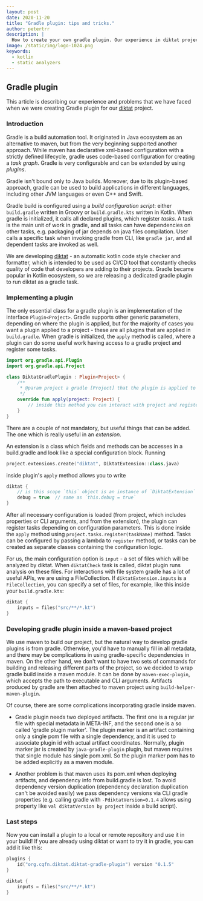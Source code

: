 ```yaml
---
layout: post
date: 2020-11-20
title: "Gradle plugin: tips and tricks."
author: petertrr
description: |
  How to create your own gradle plugin. Our experience in diktat project.
image: /static/img/logo-1024.png
keywords:
  - kotlin
  - static analyzers
---
```


## Gradle plugin

This article is describing our experience and problems that we have faced when we were creating Gradle plugin for our [diktat](https://github.com/cqfn/diKTat) project.

### Introduction
Gradle is a build automation tool. It originated in Java ecosystem as an alternative to maven, but from the very beginning supported another approach.
While maven has declarative xml-based configuration with a strictly defined lifecycle, gradle uses code-based configuration for creating a *task graph*.
Gradle is very configurable and can be extended by using *plugins*.

Gradle isn't bound only to Java builds. Moreover, due to its plugin-based approach, gradle can be used to build applications in different languages, including 
other JVM languages or even C++ and Swift.

Gradle build is configured using a *build configuration script*: either `build.gradle` written in Groovy or `build.gradle.kts` written in Kotlin. When gradle is
initialized, it calls all declared plugins, which register *tasks*. A task is the main unit of work in gradle, and all tasks can have dependencies on other tasks,
e.g. packaging of jar depends on java files compilation. User calls a specific task when invoking gradle from CLI, like `gradle jar`, and all dependent tasks are
invoked as well.

We are developing [diktat](https://confluence-msc.rnd.huawei.com/display/DKT/diKTat+Readme) - an automatic kotlin code style checker and formatter, which is intended
to be used as CI/CD tool that constantly checks quality of code that developers are adding to their projects. Gradle became popular in Kotlin ecosystem,
so we are releasing a dedicated gradle plugin to run diktat as a gradle task.

### Implementing a plugin
The only essential class for a gradle plugin is an implementation of the interface `Plugin<Project>`. Gradle supports other generic parameters, depending on where
the plugin is applied, but for the majority of cases you want a plugin applied to a project - these are all plugins that are applied in `build.gradle`. When gradle is
initialized, the `apply` method is called, where a plugin can do some useful work having access to a gradle project and register some tasks.

```kotlin
import org.gradle.api.Plugin
import org.gradle.api.Project

class DiktatGradlePlugin : Plugin<Project> {
    /**
     * @param project a gradle [Project] that the plugin is applied to
     */
    override fun apply(project: Project) {
        // inside this method you can interact with project and register tasks
    }
}
```

There are a couple of not mandatory, but useful things that can be added. The one which is really useful in an *extension*.

An extension is a class which fields and methods can be accesses in a build.gradle and look like a special configuration block.
Running
```kotlin
project.extensions.create("diktat", DiktatExtension::class.java)
```
inside plugin's `apply` method allows you to write
```kotlin
diktat {
    // is this scope `this` object is an instance of `DiktatExtension`
    debug = true  // same as `this.debug = true`
}
```

After all necessary configuration is loaded (from project, which includes properties or CLI arguments, and from the extension), the plugin can register tasks
depending on configuration parameters. This is done inside the `apply` method using `project.tasks.register(taskName)` method. Tasks can be configured by passing a
lambda to `register` method, or tasks can be created as separate classes containing the configuration logic.

For us, the main configuration option is `input` - a set of files which will be analyzed by diktat. When `diktatCheck` task is called, diktat plugin 
runs analysis on these files. For interactions with file system gradle has a lot of useful APIs, we are using a FileCollection. If `diktatExtension.inputs` is a 
`FileCollection`, you can specify a set of files, for example, like this inside your `build.gradle.kts`:
```kotlin
diktat {
    inputs = files("src/**/*.kt")
}
```

### Developing gradle plugin inside a maven-based project
We use maven to build our project, but the natural way to develop gradle plugins is from gradle. Otherwise, you'd have to manually fill in all metadata,
and there may be complications in using gradle-specific dependencies in maven. On the other hand, we don't want to have two sets of commands for building
and releasing different parts of the project, so we decided to wrap gradle build inside a maven module. It can be done by `maven-exec-plugin`, which accepts
the path to executable and CLI arguments. Artifacts produced by gradle are then attached to maven project using `build-helper-maven-plugin`.

Of course, there are some complications incorporating gradle inside maven.

* Gradle plugin needs two deployed artifacts. The first one is a regular jar file with special metadata in META-INF, and the second one is a so called 'gradle plugin marker'.
  The plugin marker is an artifact containing only a single pom file with a single dependency, and it is used to associate plugin id with actual artifact coordinates.
  Normally, plugin marker jar is created by `java-gradle-plugin` plugin, but maven requires that single module has single pom.xml. So the plugin marker pom has to be
  added explicitly as a maven module.
  
* Another problem is that maven uses its pom.xml when deploying artifacts, and dependency info from build.gradle is lost. To avoid dependency version
  duplication (dependency declaration duplication can't be avoided easily) we pass dependency versions via CLI gradle properties (e.g. calling gradle with
  `-PdiktatVersion=0.1.4` allows using property like `val diktatVersion by project` inside a build script).

### Last steps
Now you can install a plugin to a local or remote repository and use it in your build! If you are already using diktat or want to try it in gradle, you can add it like this:
```kotlin
plugins {
    id("org.cqfn.diktat.diktat-gradle-plugin") version "0.1.5"
}

diktat {
    inputs = files("src/**/*.kt")
}
```
